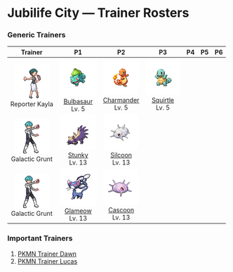 # Jubilife City — Trainer Rosters

### Generic Trainers

| Trainer | P1 | P2 | P3 | P4 | P5 | P6 |
|:-------:|:--:|:--:|:--:|:--:|:--:|:--:|
| ![Reporter Kayla](../../assets/trainers/reporter.png "Reporter Kayla")<br>Reporter Kayla | ![Bulbasaur](../../assets/sprites/bulbasaur/front.gif "Bulbasaur: For some time after its birth, it grows by gaining nourishment from the seed on its back.")<br>[Bulbasaur](../../pokemon/bulbasaur.md/)<br>Lv. 5 | ![Charmander](../../assets/sprites/charmander/front.gif "Charmander: The fire on the tip of its tail is a measure of its life. If healthy, its tail burns intensely.")<br>[Charmander](../../pokemon/charmander.md/)<br>Lv. 5 | ![Squirtle](../../assets/sprites/squirtle/front.gif "Squirtle: It shelters itself in its shell, then strikes back with spouts of water at every opportunity.")<br>[Squirtle](../../pokemon/squirtle.md/)<br>Lv. 5 |
| ![Galactic Grunt](../../assets/trainers/galactic_grunt.png "Galactic Grunt")<br>Galactic Grunt | ![Stunky](../../assets/sprites/stunky/front.gif "Stunky: It sprays a foul fluid from its rear. Its stench spreads over a mile radius, driving Pokémon away.")<br>[Stunky](../../pokemon/stunky.md/)<br>Lv. 13 | ![Silcoon](../../assets/sprites/silcoon/front.gif "Silcoon: It wraps silk around the branches of a tree. It drinks rainwater on its silk while awaiting evolution.")<br>[Silcoon](../../pokemon/silcoon.md/)<br>Lv. 13 |
| ![Galactic Grunt](../../assets/trainers/galactic_grunt.png "Galactic Grunt")<br>Galactic Grunt | ![Glameow](../../assets/sprites/glameow/front.gif "Glameow: It hides its spiteful tendency of hooking its claws into the nose of its Trainer if it isn’t fed.")<br>[Glameow](../../pokemon/glameow.md/)<br>Lv. 13 | ![Cascoon](../../assets/sprites/cascoon/front.gif "Cascoon: It never forgets any attack it endured while in the cocoon. After evolution, it seeks payback.")<br>[Cascoon](../../pokemon/cascoon.md/)<br>Lv. 13 |


### Important Trainers

1. [PKMN Trainer Dawn](important_trainers.md#pkmn-trainer-dawn)
1. [PKMN Trainer Lucas](important_trainers.md#pkmn-trainer-lucas)

